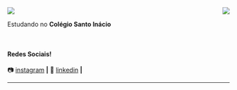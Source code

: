 <img align='right' src="https://github-readme-stats.vercel.app/api?username=matheuscrook&show_icons=true&title_color=783c00&text_color=af552e&icon_color=783c00&bg_color=f8efd4&cache_seconds=2300">

<img src="https://img.shields.io/static/v1?label=Overview&message=Matheus Crook&color=f8efd4&style=for-the-badge&logo=GitHub">

<p>

Estudando no **Colégio Santo Inácio**<br/>

[instagram]: https://www.instagram.com/matheuscrook/
[linkedin]: https://www.linkedin.com/in/matheus-crook-b45b91233/
<br>

#### Redes Sociais!

📷 [instagram][instagram] **|** 
👔 [linkedin][linkedin] **|**



</p>
<hr>
